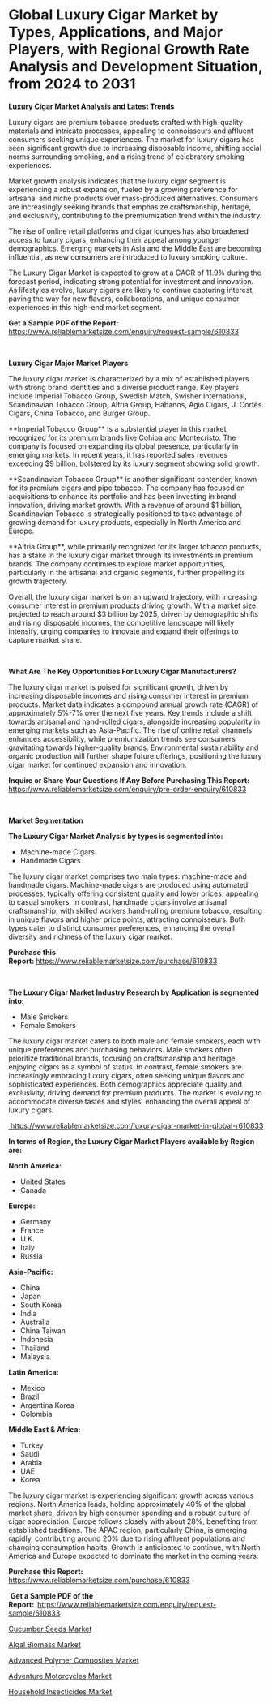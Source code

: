<p><h1>Global Luxury Cigar Market by Types, Applications, and Major Players, with Regional Growth Rate Analysis and Development Situation, from 2024 to 2031</h1></p><p><strong>Luxury Cigar Market Analysis and Latest Trends</strong></p>
<p><p>Luxury cigars are premium tobacco products crafted with high-quality materials and intricate processes, appealing to connoisseurs and affluent consumers seeking unique experiences. The market for luxury cigars has seen significant growth due to increasing disposable income, shifting social norms surrounding smoking, and a rising trend of celebratory smoking experiences. </p><p>Market growth analysis indicates that the luxury cigar segment is experiencing a robust expansion, fueled by a growing preference for artisanal and niche products over mass-produced alternatives. Consumers are increasingly seeking brands that emphasize craftsmanship, heritage, and exclusivity, contributing to the premiumization trend within the industry. </p><p>The rise of online retail platforms and cigar lounges has also broadened access to luxury cigars, enhancing their appeal among younger demographics. Emerging markets in Asia and the Middle East are becoming influential, as new consumers are introduced to luxury smoking culture. </p><p>The Luxury Cigar Market is expected to grow at a CAGR of 11.9% during the forecast period, indicating strong potential for investment and innovation. As lifestyles evolve, luxury cigars are likely to continue capturing interest, paving the way for new flavors, collaborations, and unique consumer experiences in this high-end market segment.</p></p>
<p><strong>Get a Sample PDF of the Report:&nbsp;</strong> <a href="https://www.reliablemarketsize.com/enquiry/request-sample/610833?utm_campaign=1845&utm_medium=2&utm_source=Github&utm_content=ia&utm_term=10122024&utm_id=luxury-cigar">https://www.reliablemarketsize.com/enquiry/request-sample/610833</a></p>
<p>&nbsp;</p>
<p><strong>Luxury Cigar Major Market Players</strong></p>
<p><p>The luxury cigar market is characterized by a mix of established players with strong brand identities and a diverse product range. Key players include Imperial Tobacco Group, Swedish Match, Swisher International, Scandinavian Tobacco Group, Altria Group, Habanos, Agio Cigars, J. Cortès Cigars, China Tobacco, and Burger Group.</p><p>**Imperial Tobacco Group** is a substantial player in this market, recognized for its premium brands like Cohiba and Montecristo. The company is focused on expanding its global presence, particularly in emerging markets. In recent years, it has reported sales revenues exceeding $9 billion, bolstered by its luxury segment showing solid growth.</p><p>**Scandinavian Tobacco Group** is another significant contender, known for its premium cigars and pipe tobacco. The company has focused on acquisitions to enhance its portfolio and has been investing in brand innovation, driving market growth. With a revenue of around $1 billion, Scandinavian Tobacco is strategically positioned to take advantage of growing demand for luxury products, especially in North America and Europe.</p><p>**Altria Group**, while primarily recognized for its larger tobacco products, has a stake in the luxury cigar market through its investments in premium brands. The company continues to explore market opportunities, particularly in the artisanal and organic segments, further propelling its growth trajectory. </p><p>Overall, the luxury cigar market is on an upward trajectory, with increasing consumer interest in premium products driving growth. With a market size projected to reach around $3 billion by 2025, driven by demographic shifts and rising disposable incomes, the competitive landscape will likely intensify, urging companies to innovate and expand their offerings to capture market share.</p></p>
<p>&nbsp;</p>
<p><strong>What Are The Key Opportunities For Luxury Cigar Manufacturers?</strong></p>
<p><p>The luxury cigar market is poised for significant growth, driven by increasing disposable incomes and rising consumer interest in premium products. Market data indicates a compound annual growth rate (CAGR) of approximately 5%-7% over the next five years. Key trends include a shift towards artisanal and hand-rolled cigars, alongside increasing popularity in emerging markets such as Asia-Pacific. The rise of online retail channels enhances accessibility, while premiumization trends see consumers gravitating towards higher-quality brands. Environmental sustainability and organic production will further shape future offerings, positioning the luxury cigar market for continued expansion and innovation.</p></p>
<p><strong>Inquire or Share Your Questions If Any Before Purchasing This Report:</strong> <a href="https://www.reliablemarketsize.com/enquiry/pre-order-enquiry/610833?utm_campaign=1845&utm_medium=2&utm_source=Github&utm_content=ia&utm_term=10122024&utm_id=luxury-cigar">https://www.reliablemarketsize.com/enquiry/pre-order-enquiry/610833</a></p>
<p>&nbsp;</p>
<p><strong>Market Segmentation</strong></p>
<p><strong>The Luxury Cigar Market Analysis by types is segmented into:</strong></p>
<p><ul><li>Machine-made Cigars</li><li>Handmade Cigars</li></ul></p>
<p><p>The luxury cigar market comprises two main types: machine-made and handmade cigars. Machine-made cigars are produced using automated processes, typically offering consistent quality and lower prices, appealing to casual smokers. In contrast, handmade cigars involve artisanal craftsmanship, with skilled workers hand-rolling premium tobacco, resulting in unique flavors and higher price points, attracting connoisseurs. Both types cater to distinct consumer preferences, enhancing the overall diversity and richness of the luxury cigar market.</p></p>
<p><strong>Purchase this Report:&nbsp;</strong><a href="https://www.reliablemarketsize.com/purchase/610833?utm_campaign=1845&utm_medium=2&utm_source=Github&utm_content=ia&utm_term=10122024&utm_id=luxury-cigar">https://www.reliablemarketsize.com/purchase/610833</a></p>
<p>&nbsp;</p>
<p><strong>The Luxury Cigar Market Industry Research by Application is segmented into:</strong></p>
<p><ul><li>Male Smokers</li><li>Female Smokers</li></ul></p>
<p><p>The luxury cigar market caters to both male and female smokers, each with unique preferences and purchasing behaviors. Male smokers often prioritize traditional brands, focusing on craftsmanship and heritage, enjoying cigars as a symbol of status. In contrast, female smokers are increasingly embracing luxury cigars, often seeking unique flavors and sophisticated experiences. Both demographics appreciate quality and exclusivity, driving demand for premium products. The market is evolving to accommodate diverse tastes and styles, enhancing the overall appeal of luxury cigars.</p></p>
<p><a href="https://www.reliablemarketsize.com/luxury-cigar-market-in-global-r610833?utm_campaign=1845&utm_medium=2&utm_source=Github&utm_content=ia&utm_term=10122024&utm_id=luxury-cigar">&nbsp;https://www.reliablemarketsize.com/luxury-cigar-market-in-global-r610833</a></p>
<p><strong>In terms of Region, the Luxury Cigar Market Players available by Region are:</strong></p>
<p>
    <p> <strong> North America: </strong>
        <ul>
            <li>United States</li>
            <li>Canada</li>
        </ul>
        </p> 
    <p> <strong> Europe: </strong>
        <ul>
            <li>Germany</li>
            <li>France</li>
            <li>U.K.</li>
            <li>Italy</li>
            <li>Russia</li>
        </ul>
        </p> 
    <p> <strong> Asia-Pacific: </strong>
        <ul>
            <li>China</li>
            <li>Japan</li>
            <li>South Korea</li>
            <li>India</li>
            <li>Australia</li>
            <li>China Taiwan</li>
            <li>Indonesia</li>
            <li>Thailand</li>
            <li>Malaysia</li>
        </ul>
        </p> 
    <p> <strong> Latin America: </strong>
        <ul>
            <li>Mexico</li>
            <li>Brazil</li>
            <li>Argentina Korea</li>
            <li>Colombia</li>
        </ul>
        </p> 
    <p> <strong> Middle East & Africa: </strong>
        <ul>
            <li>Turkey</li>
            <li>Saudi</li>
            <li>Arabia</li>
            <li>UAE</li>
            <li>Korea</li>
        </ul>
    </p>
    </p>
<p><p>The luxury cigar market is experiencing significant growth across various regions. North America leads, holding approximately 40% of the global market share, driven by high consumer spending and a robust culture of cigar appreciation. Europe follows closely with about 28%, benefiting from established traditions. The APAC region, particularly China, is emerging rapidly, contributing around 20% due to rising affluent populations and changing consumption habits. Growth is anticipated to continue, with North America and Europe expected to dominate the market in the coming years.</p></p>
<p><strong>Purchase this Report: </strong><a href="https://www.reliablemarketsize.com/purchase/610833?utm_campaign=1845&utm_medium=2&utm_source=Github&utm_content=ia&utm_term=10122024&utm_id=luxury-cigar">https://www.reliablemarketsize.com/purchase/610833</a></p>
<p>&nbsp;<strong>Get a Sample PDF of the Report:&nbsp;&nbsp;</strong><a href="https://www.reliablemarketsize.com/enquiry/request-sample/610833?utm_campaign=1845&utm_medium=2&utm_source=Github&utm_content=ia&utm_term=10122024&utm_id=luxury-cigar">https://www.reliablemarketsize.com/enquiry/request-sample/610833</a></p>
<p><strong></strong></p>
<p><p><a href="https://www.linkedin.com/pulse/cucumber-seeds-market-share-analysis-82-cagr-growth-from-2024-mwusc?utm_campaign=1845&utm_medium=2&utm_source=Github&utm_content=ia&utm_term=10122024&utm_id=luxury-cigar">Cucumber Seeds Market</a></p><p><a href="https://www.linkedin.com/pulse/analytics-driven-insights-algal-biomass-market-revenue-growth-azeyc?utm_campaign=1845&utm_medium=2&utm_source=Github&utm_content=ia&utm_term=10122024&utm_id=luxury-cigar">Algal Biomass Market</a></p><p><a href="https://www.linkedin.com/pulse/th-score-market-0ptye?utm_campaign=1845&utm_medium=2&utm_source=Github&utm_content=ia&utm_term=10122024&utm_id=luxury-cigar">Advanced Polymer Composites Market</a></p><p><a href="https://www.linkedin.com/pulse/th-score-market-0ptye?utm_campaign=1845&utm_medium=2&utm_source=Github&utm_content=ia&utm_term=10122024&utm_id=luxury-cigar">Adventure Motorcycles Market</a></p><p><a href="https://www.linkedin.com/pulse/th-score-market-0ptye?utm_campaign=1845&utm_medium=2&utm_source=Github&utm_content=ia&utm_term=10122024&utm_id=luxury-cigar">Household Insecticides Market</a></p></p>